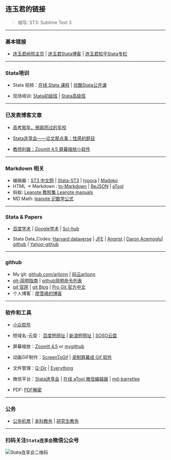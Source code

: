 ## 连玉君的链接

> 缩写: ST3: Sublime Text 3


----
### 基本链接

- [连玉君岭院主页](http://www.lingnan.net/intranet/teachinfo/dispuser.asp?name=lianyj) | [连玉君Stata博客](http://sina.lt/fbVn) | [连玉君知乎Stata专栏](https://zhuanlan.zhihu.com/arlion)

---
### Stata培训

- Stata 视频：[在线 Stata 课程](http://www.peixun.net/author/3.html) | [优酷Stata公开课](http://i.youku.com/arlion)

- 现场培训: [Stata初级班](http://www.peixun.net/view/307_detail.html) |  [Stata高级班](http://www.peixun.net/view/308_detail.html)


---
### 已发表博客文章

- [高考那年，擦肩而过的军校](http://blog.leanote.com/post/arlionn@163.com/9f7640965e46)
- [Stata连享会——论文那点事：性感的题目](https://mp.weixin.qq.com/s?__biz=MzAwMzk4ODUzOQ==&mid=2247483668&idx=1&sn=5276b9ededdaaf39ba3127849bcc13a8&chksm=9b338c40ac440556d30257a97564a20be878a725c7a9874ad3cb2e458a93e739ed88bdb30bbe##)

- [教师利器：ZoomIt 4.5 屏幕缩放小软件 ](http://blog.leanote.com/post/arlionn@163.com/caea315156dd)

---
### Markdown 相关

- 编辑器：[ST3 中文网](http://www.sublimetextcn.com/3/) | [Stata-ST3](https://github.com/mattiasnordin/StataEditor) | [typora](https://typora.io/) | [Madoko](https://www.madoko.net/)
- HTML &rarr; Markdown :  [to-Markdown](https://github.com/domchristie/to-Markdown )  |  [BeJSON](http://www.bejson.com/convert/html2markdown/)  | [aTool](http://www.atool.org/html2markdown.php) 
- 蚂蚁: [Leanote 教程集 Leanote manuals ](http://leanote.leanote.com/post/Leanote-manual-project)
- MD Math: [leanote 记数学公式](http://xiang.leanote.com/post/introduction-to-mathjax-and-latex-expression)

---
### Stata & Papers

- [百度学术](http://xueshu.baidu.com/) | [Google学术](https://scholar.glgoo.org/) | [Sci-hub](http://www.sci-hub.cc/)

- Stata Data_Codes:  [Harvard dataverse][harvd] | [JFE][jfe] | [Angrist][Ang1] | [Daron Acemoglu][acem]| [github][git1] | [Yahoo-github][yahoogit]

[harvd]:https://dataverse.harvard.edu/dataverse

[jfe]:http://jfe.rochester.edu/data.htm

[Ang1]:http://economics.mit.edu/faculty/angrist/data1/data

[acem]:http://economics.mit.edu/faculty/acemoglu/data

[git1]:https://github.com/search?utf8=%E2%9C%93&q=stata&type=

[yahoogit]:https://search.yahoo.com/search;_ylt=AwrBT8di2LBZqyEAuG9XNyoA;_ylc=X1MDMjc2NjY3OQRfcgMyBGZyA3lmcC10LTQ3MwRncHJpZAMEbl9yc2x0AzAEbl9zdWdnAzAEb3JpZ2luA3NlYXJjaC55YWhvby5jb20EcG9zAzAEcHFzdHIDBHBxc3RybAMwBHFzdHJsAzE0BHF1ZXJ5A3N0YXRhJTIwZ2l0aHViBHRfc3RtcAMxNTA0NzYxODcz?p=stata+github&fr2=sb-top&fr=yfp-t-473&fp=1

---
### github 

- My git:  [github.com/arlionn](github.com/arlionn) | [码云arlionn](http://git.oschina.net/arlionn)
- [git-简明指南](http://rogerdudler.github.io/git-guide/index.zh.html) | [github简明命令列表](http://rogerdudler.github.io/git-guide/files/git_cheat_sheet.pdf) 
- [git 官网](https://github.com) | [git Blog](https://github.com/blog) | [Pro Git 官方中文](https://git-scm.com/book/zh/v2/)
- 个人博客：[廖雪峰的博客](https://www.liaoxuefeng.com/wiki/0013739516305929606dd18361248578c67b8067c8c017b000) 

---
### 软件和工具

- [小众软件](http://www.appinn.com/)
- 短域名-云盘： [百度短网址](http://dwz.cn/) | [新浪短网址](http://dwz.wailian.work/) | [SOSO云盘](http://www.sosoyunpan.com/)
- 屏幕缩放：[ZoomIt 4.5](http://blog.leanote.com/post/arlionn@163.com/caea315156dd) or [mygithub](https://github.com/arlionn/software/blob/master/README.md)  
- 动画GIF制作：[ScreenToGif](http://www.oschina.net/p/screentogif) |  [录制屏幕成 Gif 软件](https://www.zhihu.com/question/47403612?sort=created)
- 文件管理：[Q-Dir](http://www.softwareok.com/?Download=Q-Dir&goto=../Download/Q-Dir_Installer.zip) | [Everything](https://pan.baidu.com/s/1i5QmlAd)

- 微信平台：[Stata连享会](https://mp.weixin.qq.com/advanced/selfmenu?action=index&t=advanced/menu-setting&token=971642850&lang=zh_CN) | [在线 aTool 微信编辑器](http://wx.atool.org/#) | [md-barretlee](http://md.barretlee.com/)

- PDF: [PDF解密](https://www.pdfcrack.com/)

---
### 公务

- [公务机票](www.gpticket.org) | [本科教务](http://ecampus.sysu.edu.cn/jwglxt/) | [研究生教务](http://ecampus.sysu.edu.cn/portal/)

---
### 扫码关注`Stata连享会`微信公众号

![Stata连享会二维码](http://wx1.sinaimg.cn/mw690/8abf9554gy1fj9p14l9lkj20m30d50u3.jpg "扫码关注 Stata 连享会")
